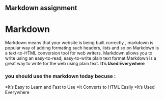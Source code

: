 ## Markdown assignment 


# Markdown

Markdown means that your website is being built correctly , markdown is popular way of adding formating such headers, lists and so on 
Markdown is a text-to-HTML conversion tool for web writers. Markdown allows you to write using an easy-to-read, easy-to-write plain text format
Markdown is a great way to write for the web using plain text.
**It’s Used Everywhere**
### you should use the markdown today becuse :
*It’s Easy to Learn and Fast to Use
*It Converts to HTML Easily
*It’s Used Everywhere
